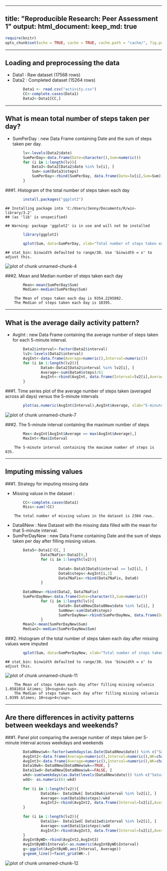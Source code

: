
---
title: "Reproducible Research: Peer Assessment 1"
output: 
  html_document:
    keep_md: true
---

```r
require(knitr)
opts_chunk$set(echo = TRUE, cache = TRUE, cache.path = "cache/", fig.path = "instructions_fig/")
```
_________________________________________
## Loading and preprocessing the data
- Data1 : Raw dataset       (17568 rows)
- Data2 : Completed dataset (15264 rows)


```r
        Data1 <- read.csv("activity.csv")
        CC<-complete.cases(Data1)
        Data2<-Data1[CC,]
```




_________________________________________
## What is mean total number of steps taken per day?
- SumPerDay : new Data Frame containing Date and the sum of steps taken per day.


```r
        lv<-levels(Data2$date)
        SumPerDay<-data.frame(Date=character(),Sum=numeric())
        for (i in 1:length(lv)){
            Data3<-Data2[Data2$date %in% lv[i], ]
            Sum<-sum(Data3$steps)
            SumPerDay<-rbind(SumPerDay, data.frame(Date=lv[i],Sum=Sum))
        }
```

###1. Histogram of the total number of steps taken each day


```r
        install.packages("ggplot2")
```

```
## Installing package into 'C:/Users/Jenny/Documents/R/win-library/3.2'
## (as 'lib' is unspecified)
```

```
## Warning: package 'ggplot2' is in use and will not be installed
```

```r
        library(ggplot2)
```


```r
        qplot(Sum, data=SumPerDay, xlab="Total number of steps taken each day")
```

```
## stat_bin: binwidth defaulted to range/30. Use 'binwidth = x' to adjust this.
```

![plot of chunk unnamed-chunk-4](instructions_fig/unnamed-chunk-4-1.png) 

###2. Mean and Median number of steps taken each day


```r
        Mean<-mean(SumPerDay$Sum)
        Median<-median(SumPerDay$Sum)
```

        The Mean of steps taken each day is 9354.2295082.
        The Median of steps taken each day is 10395.




_________________________________________
## What is the average daily activity pattern?
- AvgInt : new Data Frame containing the average number of steps taken for each 5-minute interval.


```r
        Data2$interval<-factor(Data2$interval)
        lv2<-levels(Data2$interval)
        AvgInt<-data.frame(Average=numeric(),Interval=numeric())
        for (i in 1:length(lv2)){
                Data4<-Data2[Data2$interval %in% lv2[i], ]
                Average<-sum(Data4$steps)/61
                AvgInt<-rbind(AvgInt, data.frame(Interval=lv2[i],Average=Average))
        }
```

###1. Time series plot of the average number of steps taken (averaged across all days) versus the 5-minute intervals


```r
        plot(as.numeric(AvgInt$Interval),AvgInt$Average, xlab="5-minute interval", ylab="Average number of steps taken", type="l")
```

![plot of chunk unnamed-chunk-7](instructions_fig/unnamed-chunk-7-1.png) 

###2. The 5-minute interval containing the maximum number of steps 


```r
        Max<-AvgInt[AvgInt$Average == max(AvgInt$Average),]
        MaxInt<-Max$Interval
```

        The 5-minute interval containing the maximum number of steps is 835.




_________________________________________
## Imputing missing values


###1. Strategy for imputing missing data
- Missing valuse in the dataset : 


```r
        CC<-complete.cases(Data1)
        Miss<-sum(!CC)
```

        The total number of missing values in the dataset is 2304 rows.

- Data8New     : New Dataset with the missing data filled with the mean for that 5-minute interval.
- SumPerDayNew : new Data Frame containing Date and the sum of steps taken per day after filling missing values.


```r
        Data5<-Data1[!CC, ]        
                Data7NaFix<-Data2[0,]
                for (i in 1:length(lv2)){
                        
                        Data6<-Data5[Data5$interval == lv2[i], ]
                        Data6$steps<-AvgInt[i,2]
                        Data7NaFix<-rbind(Data7NaFix, Data6)
                }
        
        Data8New<-rbind(Data2, Data7NaFix)
        SumPerDayNew<-data.frame(Date=character(),Sum=numeric())
                for (i in 1:length(lv)){
                        Data9<-Data8New[Data8New$date %in% lv[i], ]
                        SumNew<-sum(Data9$steps)
                        SumPerDayNew<-rbind(SumPerDayNew, data.frame(Date=lv[i],Sum=SumNew))
                }
        Mean2<-mean(SumPerDayNew$Sum)
        Median2<-median(SumPerDayNew$Sum)
```
        
###2. Histogram of the total number of steps taken each day after missing values were imputed


```r
        qplot(Sum, data=SumPerDayNew, xlab="Total number of steps taken each day after filling missing values")
```

```
## stat_bin: binwidth defaulted to range/30. Use 'binwidth = x' to adjust this.
```

![plot of chunk unnamed-chunk-11](instructions_fig/unnamed-chunk-11-1.png) 

        The Mean of steps taken each day after filling missing valuesis 1.0581014 &times; 10<sup>4</sup>.
        The Median of steps taken each day after filling missing valuesis 1.0395 &times; 10<sup>4</sup>.


_________________________________________
## Are there differences in activity patterns between weekdays and weekends?

###1. Panel plot comparing the average number of steps taken per 5-minute interval across weekdays and weekends


```r
        Data8New$wk<-factor(weekdays(as.Date(Data8New$date)) %in% c("Saturday","Sunday"))
        AvgInt2<-data.frame(Average=numeric(),Interval=numeric(),WK=character())
        AvgInt3<-data.frame(Average=numeric(),Interval=numeric(),WK=character())
        Data10wk<-Data8New[Data8New$wk==TRUE, ]
        Data11wd<-Data8New[Data8New$wk==FALSE, ]
        wkd<-sum(weekdays(as.Date(levels(Data8New$date))) %in% c("Saturday","Sunday"))
        wdd<- as.numeric(61-wkd)
        
        for (i in 1:length(lv2)){
                Data10a<- Data10wk[ Data10wk$interval %in% lv2[i], ]
                Average<-sum(Data10a$steps)/wkd
                AvgInt2<-rbind(AvgInt2, data.frame(Interval=lv2[i],Average=Average, WK="weekend"))
        }
                
        for (i in 1:length(lv2)){
                Data11a<- Data11wd[ Data11wd$interval %in% lv2[i], ]
                Average<-sum(Data11a$steps)/wdd
                AvgInt3<-rbind(AvgInt3, data.frame(Interval=lv2[i],Average=Average, WK="weekday"))
        }
        AvgIntByWD<-rbind(AvgInt2,AvgInt3)
        AvgIntByWD$Interval<-as.numeric(AvgIntByWD$Interval)
        g<-ggplot(AvgIntByWD,aes(Interval, Average))
        g+geom_line()+facet_grid(WK~.)
```

![plot of chunk unnamed-chunk-12](instructions_fig/unnamed-chunk-12-1.png) 

